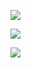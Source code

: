 [![](https://img.shields.io/badge/Stable-GitHub%20Pages-YELLOW)](https://fightinggg.github.io)

[![](https://img.shields.io/badge/Test-GitBook%20Pages-YELLOW)](https://fightinggg.gitbook.io)

[![](https://img.shields.io/badge/Test-CVM%20Pages-YELLOW)](http://fightinggg.top)
